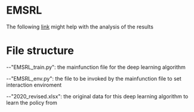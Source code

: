# EMSRL

The following [link](https://docs.ray.io/en/releases-0.8.6/tune/api_docs/analysis.html) might help with the analysis of the results

# File structure
--"EMSRL_train.py": the mainfunction file for the deep learning algorithm

--"EMSRL_env.py": the file to be invoked by the mainfunction file to set interaction enviroment

--"2020_revised.xlsx": the original data for this deep learning algorithm to learn the policy from
